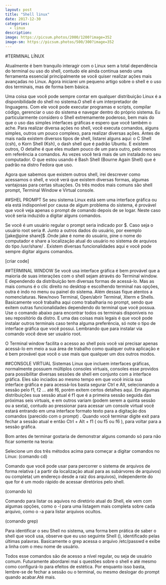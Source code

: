 ```yaml
---
layout: post
title: "Shell linux"
date: 2017-12-30
categories:
  - linux
description:
image: https://picsum.photos/2000/1200?image=352
image-sm: https://picsum.photos/500/300?image=352
---
```


#TERMINAL LÍNUX

Atualmente é bem tranquilo interagir com o Linux sem a total dependência do terminal ou uso do shell, contudo ele ainda continua sendo uma ferramenta essencial principalmente se você quiser realizar ações mais avançadas no Linux. Agora iniciarei um pequeno artigo sobre o shell e o uso dos terminais, mas de forma bem básica.

Uma coisa que você pode sempre contar em qualquer distribuição Linux é a disponibilidade do shell no sistema.O shell é um interpretador de linguagens. Com ele você pode executar programas e scripts, compilar código, gerenciar o uso do sistema e navegar dentro do próprio sistema. Eu particularmente considero o Shell extremamente poderoso, bem mais do que o uso das simples interfaces gráficas e espero que você também o ache.
Para realizar diversa ações no shell, você executa comandos, alguns simples, outros um pouco complexo, para realizar diversas ações. Antes de mais nada existem diversos tipos de shell, listarei alguns aqui: o C Shell (csh), o Korn Shell (Ksh), o dash shell que é padrão Ubuntu. E existem outros, O detalhe é que eles mudam pouco de um para outro, pelo menos em referência a comandos. As vezes você terá mais de um instalado no seu computador. O que estou usando é Bash Shell (Bourne Again Shell) que é padrão na distro Fedora que uso.

Agora que sabemos que existem outros shell, irei descrever como acessamos o shell, e você verá que existem diversas formas, algumas vantajosas para certas situações. Os três modos mais comuns são shell prompt, Terminal Window e Virtual console.

##SHEL PROMPT
Se seu sistema Linux está sem uma interface gráfica ou ela está indisponível por causa de algum problema do sistema, é provável que você veja apenas o prompt de comando depois de se logar. Neste caso você seria induzido a digitar alguns comandos.

Se você é um usuário regular o prompt seria indicado por $. Caso seja o usuário root seria #.	Junto a outros dados do usuário, por exemplo [jake@pine share]$  .Onde jake é nome do usuário, pine o nome do computador e share a localização atual do usuário no sistema de arquivos do tipo /usr/share/ .
Existem diversas funcionalidades aqui e você pode sempre digitar alguns comandos.

[criar code]

##TERMINAL WINDOW
Se você usa interface gráfica é bem provável que a maioria de suas interações com o shell sejam através do Terminal window. E dependendo da distribuição tem diversas formas de acessá-lo. Mas as mais comuns é  o clic direito no desktop e escolhendo terminal nas opções, outra é indo no menu ou painel do sistema. Além dessas fique atentos a nomenclaturas. New/novo Terminal, Open/abrir Terminal, Xterm e Shells.
Basicamente você trabalha aqui como trabalharia no prompt, sendo que exitem outras funcionalidades dependendo do terminal que você possua. Use o comando abaixo para encontrar todos os terminais disponíveis no seu repositório da distro. E uma das coisas mais legais é que você pode instalar outros terminais caso tenha alguma preferência, só note o tipo de interface gráfica que você possui. Lembrando que para instalar via comando você deve ser usuário root.

O Terminal window facilita o acesso ao shell pois você vai precisar apenas acessá-lo em meio a sua área de trabalho como qualquer outra aplicação e é bem provável que você o use mais que qualquer um dos outros modos.

##CONSOLE VIRTUAL
Sistemas Linux que incluem interfaces gráficas, normalmente possuem múltiplos consoles virtuais, consoles esse providos para possibilitar diversas sessões de  shell em conjunto com a interface gráfica. Eles são inciados ao mesmo tempo em que você inicia sua interface gráfica e para acessá-los basta segurar Ctrl e Alt, selecionando a sessão pelo f1, f2 … até f6, porém exitem certos detalhes aqui. Em algumas distribuições sua sessão atual é f1 que é a primeira sessão  seguida das próximas seis virtuais, e em outros variam (podem serem a quinta sessão ou a sexta), contudo ao pressionar para acessar um console virtual você estará entrando em uma interface formato texto  para a digitação dos comandos (parecido com o prompt) . Quando você terminar digite exit para fechar a sessão atual e então Ctrl + Alt + f1 ( ou f5 ou f6 ), para voltar para a sessão gráfica.

Bom antes de terminar gostaria de demonstrar alguns comando só para não ficar somente na teoria:

Selecione um dos três métodos acima para começar a digitar comandos no Linux:
(comando cd)

Comando que você pode usar para percorrer o sistema de arquivos de forma relativa ( a partir da localização atual para as subárvores de arquivos) ou completa( um endereço desde a raiz dos arquivos), independente do que for é um modo rápido de acessar diretórios pelo shell.

(comando ls)

Comando para listar os aquivos no diretório atual do Shell, ele vem com algumas opções, como o -l para uma listagem mais completa sobre cada arquivo, como o -a para listar arquivos ocultos.

(comando grep)

Para identificar o seu Shell no sistema, uma forma bem prática de saber o shell que você usa, observe que eu uso seguinte Shell (), identificado pelas últimas palavras. Basicamente o grep acessa o  arquivo /etc/passwd e exibe a linha com o meu nome de usuário.

Todos esse comandos são de acesso a nível regular, ou seja de usuário comum. Futuramente abordarei mai s questões sobre o shell e até mesmo como configurá-lo para efeitos de estética. Por enquanto isso basta, lembre-se de fechar a sessão ou o terminal, ou mesmo deslogar do prompt quando acabar.Até mais.
